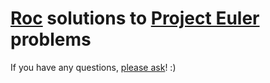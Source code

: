 # [Roc](https://roc-lang.org) solutions to [Project Euler](https://ProjectEuler.net) problems

If you have any questions, [please ask](https://github.com/JanCVanB/project-euler-in-roc/issues/new)! :)

